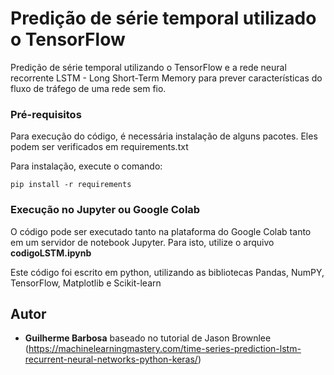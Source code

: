 # Predição de série temporal utilizado o TensorFlow 

Predição de série temporal utilizando o TensorFlow e a rede neural recorrente LSTM - Long Short-Term Memory para prever características do fluxo de tráfego de uma rede sem fio. 

### Pré-requisitos

Para execução do código, é necessária instalação de alguns pacotes. Eles podem ser verificados em requirements.txt

Para instalação, execute o comando:

```
pip install -r requirements
```

### Execução no Jupyter ou Google Colab

O código pode ser executado tanto na plataforma do Google Colab tanto em um servidor de notebook Jupyter. Para isto, utilize o arquivo **codigoLSTM.ipynb**

Este código foi escrito em python, utilizando as bibliotecas Pandas, NumPY, TensorFlow, Matplotlib e Scikit-learn

## Autor

* **Guilherme Barbosa** baseado no tutorial de Jason Brownlee (https://machinelearningmastery.com/time-series-prediction-lstm-recurrent-neural-networks-python-keras/)

